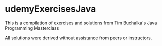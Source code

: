 # udemyExercisesJava

This is a compilation of exercises and solutions from Tim Buchalka's Java Programming Masterclass

All solutions were derived without assistance from peers or instructors.

